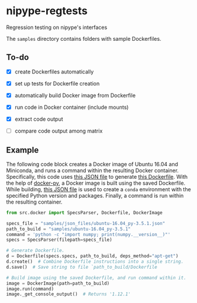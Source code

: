 # nipype-regtests

Regression testing on nipype's interfaces

The `samples` directory contains folders with sample Dockerfiles.



To-do
-----

- [x] create Dockerfiles automatically
- [x] set up tests for Dockerfile creation
- [x] automatically build Docker image from Dockerfile
- [x] run code in Docker container (include mounts)
- [x] extract code output
- [ ] compare code output among matrix



Example
-------

The following code block creates a Docker image of Ubuntu 16.04 and Miniconda, and runs a command within the resulting Docker container. Specifically, this code uses [this JSON file](samples/json_files/ubuntu-16.04_py-3.5.1.json) to generate [this Dockerfile](samples/ubuntu-16.04_py-3.5.1/Dockerfile). With the help of [docker-py](https://github.com/docker/docker-py), a Docker image is built using the saved Dockerfile. While building, [this JSON file](samples/ubuntu-16.04_py-3.5.1/conda-env.json) is used to create a `conda` environment with the specified Python version and packages. Finally, a command is run within the resulting container.

```python
from src.docker import SpecsParser, Dockerfile, DockerImage

specs_file = "samples/json_files/ubuntu-16.04_py-3.5.1.json"
path_to_build = "samples/ubuntu-16.04_py-3.5.1"
command = 'python -c "import numpy; print(numpy.__version__)"'
specs = SpecsParser(filepath=specs_file)

# Generate Dockerfile.
d = Dockerfile(specs.specs, path_to_build, deps_method="apt-get")
d.create()  # Combine Dockerfile instructions into a single string.
d.save()  # Save string to file `path_to_build/Dockerfile

# Build image using the saved Dockerfile, and run command within it.
image = DockerImage(path=path_to_build)
image.run(command)
image._get_console_output()  # Returns '1.12.1'
```
